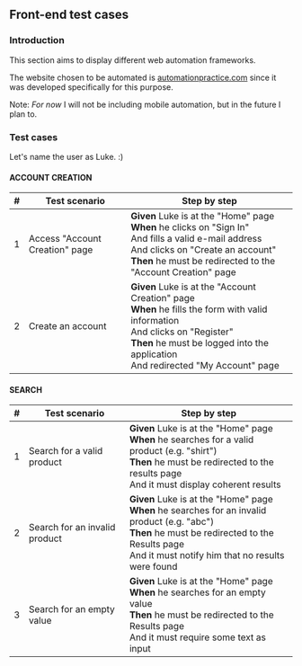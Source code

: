 ## Front-end test cases

### Introduction

This section aims to display different web automation frameworks.

The website chosen to be automated is [automationpractice.com](http://automationpractice.com/index.php) since it was developed specifically for this purpose.

Note: _For now_ I will not be including mobile automation, but in the future I plan to.

### Test cases

Let's name the user as Luke. :)

#### ACCOUNT CREATION

| \#  | Test scenario                  | Step by step                                                                                                                                                                                                             |
| --- | ------------------------------ | ------------------------------------------------------------------------------------------------------------------------------------------------------------------------------------------------------------------------ |
| 1   | Access "Account Creation" page | **Given** Luke is at the "Home" page<br>**When** he clicks on "Sign In"<br>And fills a valid e-mail address<br>And clicks on "Create an account"<br>**Then** he must be redirected to the "Account Creation" page        |
| 2   | Create an account              | **Given** Luke is at the "Account Creation" page<br>**When** he fills the form with valid information<br>And clicks on "Register"<br>**Then** he must be logged into the application<br>And redirected "My Account" page |  |

#### SEARCH

| \#  | Test scenario                 | Step by step                                                                                                                                                                                                |
| --- | ----------------------------- | ----------------------------------------------------------------------------------------------------------------------------------------------------------------------------------------------------------- |
| 1   | Search for a valid product    | **Given** Luke is at the "Home" page<br>**When** he searches for a valid product (e.g. "shirt")<br>**Then** he must be redirected to the results page<br>And it must display coherent results               |
| 2   | Search for an invalid product | **Given** Luke is at the "Home" page<br>**When** he searches for an invalid product (e.g. "abc")<br>**Then** he must be redirected to the Results page<br>And it must notify him that no results were found |
| 3   | Search for an empty value     | **Given** Luke is at the "Home" page<br>**When** he searches for an empty value<br>**Then** he must be redirected to the Results page<br>And it must require some text as input                             |
